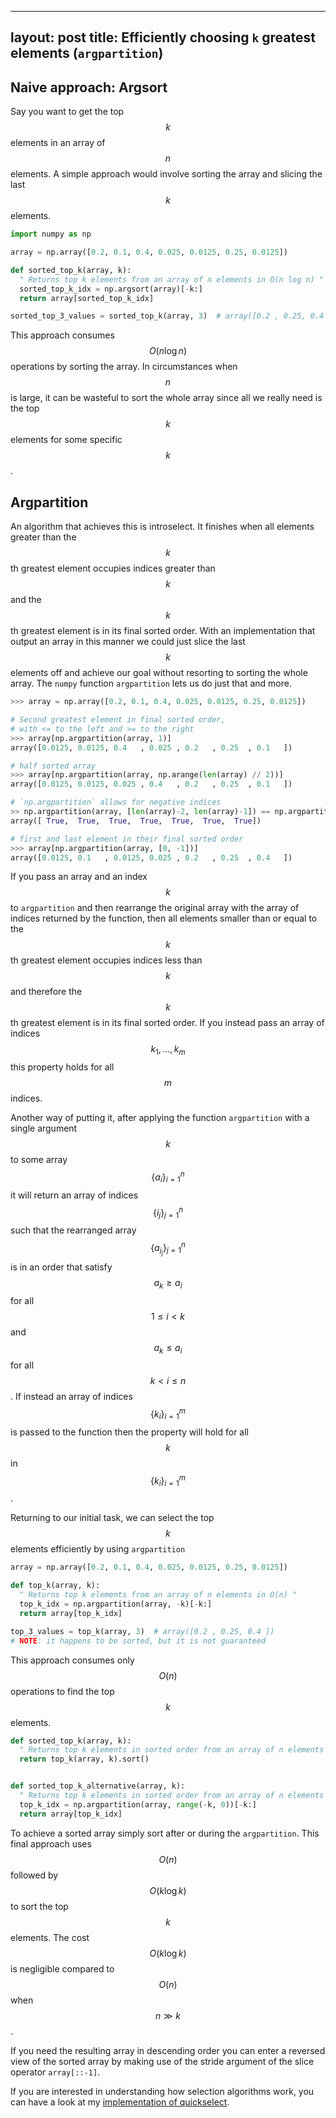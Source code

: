 
---
layout: post
title: Efficiently choosing `k` greatest elements (<code>argpartition</code>)
---
## Naive approach: Argsort
Say you want to get the top $$k$$  elements in an array of $$n$$  elements. A simple approach would involve sorting the array and slicing the last $$k$$  elements.

```python
import numpy as np

array = np.array([0.2, 0.1, 0.4, 0.025, 0.0125, 0.25, 0.0125])

def sorted_top_k(array, k):
  " Returns top k elements from an array of n elements in O(n log n) "
  sorted_top_k_idx = np.argsort(array)[-k:]
  return array[sorted_top_k_idx]

sorted_top_3_values = sorted_top_k(array, 3)  # array([0.2 , 0.25, 0.4 ])
```
This approach consumes $$O(n \log n)$$  operations by sorting the array. In circumstances when $$n$$  is large, it can be wasteful to sort the whole array since all we really need is the top $$k$$  elements for some specific $$k$$ .

## Argpartition
An algorithm that achieves this is introselect. It finishes when all elements greater than the $$k$$ th greatest element occupies indices greater than $$k$$  and the $$k$$ th greatest element is in its final sorted order. With an implementation that output an array in this manner we could just slice the last $$k$$  elements off and achieve our goal without resorting to sorting the whole array. The `numpy` function `argpartition` lets us do just that and more.
 
```python
>>> array = np.array([0.2, 0.1, 0.4, 0.025, 0.0125, 0.25, 0.0125])

# Second greatest element in final sorted order, 
# with <= to the left and >= to the right
>>> array[np.argpartition(array, 1)]
array([0.0125, 0.0125, 0.4   , 0.025 , 0.2   , 0.25  , 0.1   ])

# half sorted array
>>> array[np.argpartition(array, np.arange(len(array) // 2))]
array([0.0125, 0.0125, 0.025 , 0.4   , 0.2   , 0.25  , 0.1   ])

# `np.argpartition` allows for negative indices
>> np.argpartition(array, [len(array)-2, len(array)-1]) == np.argpartition(array, [-2, -1])
array([ True,  True,  True,  True,  True,  True,  True])

# first and last element in their final sorted order
>>> array[np.argpartition(array, [0, -1])]
array([0.0125, 0.1   , 0.0125, 0.025 , 0.2   , 0.25  , 0.4   ])
```

If you pass an array and an index $$k$$  to `argpartition` and then rearrange the original array with the array of indices returned by the function, then all elements smaller than or equal to the $$k$$ th greatest element occupies indices less than $$k$$  and therefore the $$k$$ th greatest element is in its final sorted order. If you instead pass an array of indices $$k_1 ,..., k_m$$  this property holds for all $$m$$  indices.

Another way of putting it, after applying the function `argpartition` with a single argument $$k$$  to some array $$\{a_{i}\}_{i=1}^{n}$$  it will return an array of indices $$\{i_j\}_{j=1}^n$$  such that the rearranged array $$\{a_{i_j}\}_{j=1}^n$$  is in an order that satisfy $$a_k \ge a_i$$  for all $$1 \le i \lt k$$  and $$a_k \le a_i$$  for all $$k \lt i \le n$$ . If instead an array of indices $$\{k_i\}_{i=1}^m$$  is passed to the function then the property will hold for all $$k$$  in $$\{k_i\}_{i=1}^m$$ .

Returning to our initial task, we can select the top $$k$$  elements efficiently by using `argpartition`
```python
array = np.array([0.2, 0.1, 0.4, 0.025, 0.0125, 0.25, 0.0125])

def top_k(array, k):
  " Returns top k elements from an array of n elements in O(n) "
  top_k_idx = np.argpartition(array, -k)[-k:]
  return array[top_k_idx]

top_3_values = top_k(array, 3)  # array([0.2 , 0.25, 0.4 ])
# NOTE: it happens to be sorted, but it is not guaranteed
```
This approach consumes only $$O(n)$$  operations to find the top $$k$$  elements.

``` python
def sorted_top_k(array, k):
  " Returns top k elements in sorted order from an array of n elements in O(n + k log k) "
  return top_k(array, k).sort()


def sorted_top_k_alternative(array, k):
  " Returns top k elements in sorted order from an array of n elements in O(n + k log k) "
  top_k_idx = np.argpartition(array, range(-k, 0))[-k:]
  return array[top_k_idx]
```
 To achieve a sorted array simply sort after or during the `argpartition`. This final approach uses $$O(n)$$  followed by $$O(k \log k)$$  to sort the top $$k$$  elements. The cost $$O(k \log k)$$  is negligible compared to $$O(n)$$  when $$n \gg k$$ .
 
 If you need the resulting array in descending order you can enter a reversed view of the sorted array by making use of the stride argument of the slice operator `array[::-1]`.

If you are interested in understanding how selection algorithms work, you can have a look at my [implementation of quickselect](https://gist.github.com/andrejonasson/17c9e9641e1bfd1134f5481ba6f99c32).